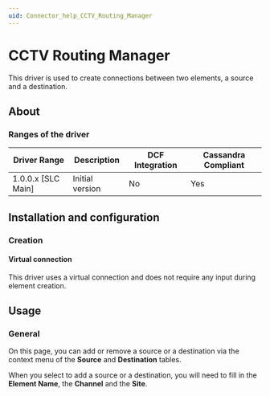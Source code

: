 ```yaml
---
uid: Connector_help_CCTV_Routing_Manager
---
```


# CCTV Routing Manager

This driver is used to create connections between two elements, a source and a destination.

## About

### Ranges of the driver

| **Driver Range**     | **Description** | **DCF Integration** | **Cassandra Compliant** |
|----------------------|-----------------|---------------------|-------------------------|
| 1.0.0.x \[SLC Main\] | Initial version | No                  | Yes                     |

## Installation and configuration

### Creation

#### Virtual connection

This driver uses a virtual connection and does not require any input during element creation.

## Usage

### General

On this page, you can add or remove a source or a destination via the context menu of the **Source** and **Destination** tables.

When you select to add a source or a destination, you will need to fill in the **Element Name**, the **Channel** and the **Site**.
